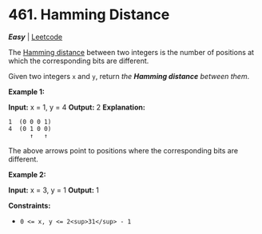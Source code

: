 # 461\. Hamming Distance

**_Easy_** | [Leetcode](https://leetcode.com/problems/hamming-distance/)

The [Hamming distance](https://en.wikipedia.org/wiki/Hamming_distance) between two integers is the number of positions at which the corresponding bits are different.

Given two integers `x` and `y`, return _the **Hamming distance** between them_.

**Example 1:**

**Input:** x = 1, y = 4
**Output:** 2
**Explanation:**

```
1  (0 0 0 1)
4  (0 1 0 0)
      ↑   ↑
```

The above arrows point to positions where the corresponding bits are different.

**Example 2:**

**Input:** x = 3, y = 1
**Output:** 1

**Constraints:**

- `0 <= x, y <= 2<sup>31</sup> - 1`
